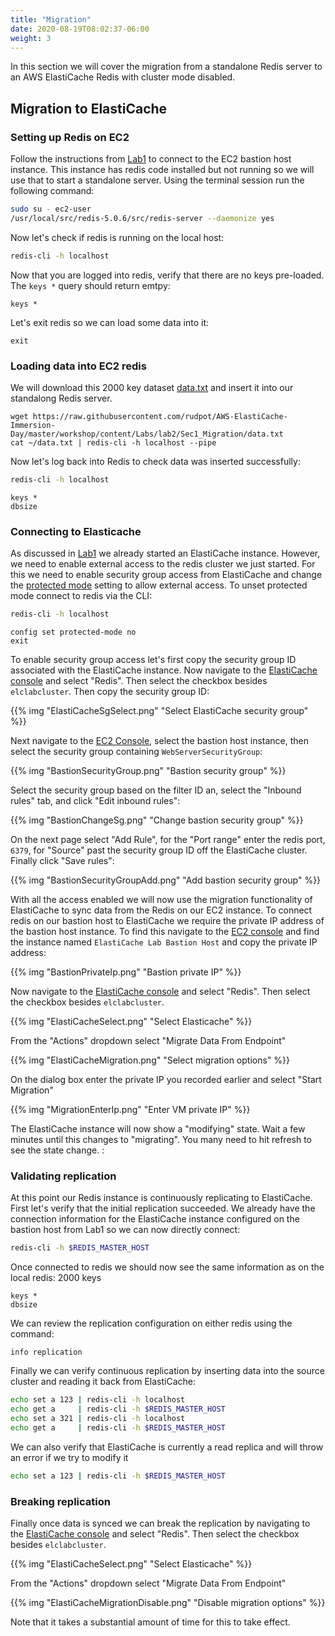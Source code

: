 ```yaml
---
title: "Migration"
date: 2020-08-19T08:02:37-06:00
weight: 3
---
```


In this section we will cover the migration from a standalone Redis server to an AWS ElastiCache Redis with cluster mode disabled.

## Migration to ElastiCache

### Setting up Redis on EC2

Follow the instructions from [Lab1](/labs/lab1/sec3_setupandvalidation.html) to connect to the EC2 bastion host instance. This instance has redis code installed but not running so we will use that to start a standalone server. Using the terminal session run the following command:

```bash
sudo su - ec2-user
/usr/local/src/redis-5.0.6/src/redis-server --daemonize yes
```

Now let's check if redis is running on the local host:

```bash
redis-cli -h localhost
```

Now that you are logged into redis, verify that there are no keys pre-loaded. The `keys *` query should return emtpy:

```redis
keys *
```

Let's exit redis so we can load some data into it:

```redis
exit
```


### Loading data into EC2 redis

We will download this 2000 key dataset [data.txt](sec1_migration/data.txt) and insert it into our standalong Redis server. 

```
wget https://raw.githubusercontent.com/rudpot/AWS-ElastiCache-Immersion-Day/master/workshop/content/Labs/lab2/Sec1_Migration/data.txt
cat ~/data.txt | redis-cli -h localhost --pipe
```

Now let's log back into Redis to check data was inserted successfully:

```bash
redis-cli -h localhost
```

```redis
keys *
dbsize
```

### Connecting to Elasticache

As discussed in [Lab1](/labs/lab1/sec3_setupandvalidation.html) we already started an ElastiCache instance. However, we need to enable external access to the redis cluster we just started. For this we need to enable security group access from ElastiCache and change the [protected mode](https://redis.io/topics/security) setting to allow external access. To unset protected mode connect to redis via the CLI:

```bash
redis-cli -h localhost
```

```redis
config set protected-mode no
exit
```

To enable security group access let's first copy the security group ID associated with the ElastiCache instance. Now navigate to the [ElastiCache console](https://console.aws.amazon.com/elasticache/home?#redis:) and select "Redis". Then select the checkbox besides `elclabcluster`. Then copy the security group ID:

{{% img "ElastiCacheSgSelect.png" "Select ElastiCache security group" %}}

Next navigate to the [EC2 Console](https://console.aws.amazon.com/ec2/v2/home?#Instances:sort=instanceId), select the bastion host instance, then select the security group containing `WebServerSecurityGroup`:

{{% img "BastionSecurityGroup.png" "Bastion security group" %}}

Select the security group based on the filter ID an, select the "Inbound rules" tab, and click "Edit inbound rules":

{{% img "BastionChangeSg.png" "Change bastion security group" %}}

On the next page select "Add Rule", for the "Port range" enter the redis port, `6379`, for "Source" past the security group ID off the ElastiCache cluster. Finally click "Save rules":

{{% img "BastionSecurityGroupAdd.png" "Add bastion security group" %}}


With all the access enabled we will now use the migration functionality of ElastiCache to sync data from the Redis on our EC2 instance. To connect redis on our bastion host to ElastiCache we require the private IP address of the bastion host instance. To find this navigate to the [EC2 console](https://console.aws.amazon.com/ec2/v2/home?#Instances) and find the instance named `ElastiCache Lab Bastion Host` and copy the private IP address:

{{% img "BastionPrivateIp.png" "Bastion private IP" %}}

Now navigate to the [ElastiCache console](https://console.aws.amazon.com/elasticache/home?#redis:) and select "Redis". Then select the checkbox besides `elclabcluster`.

{{% img "ElastiCacheSelect.png" "Select Elasticache" %}}

From the "Actions" dropdown select "Migrate Data From Endpoint"

{{% img "ElastiCacheMigration.png" "Select migration options" %}}

On the dialog box enter the private IP you recorded earlier and select "Start Migration"

{{% img "MigrationEnterIp.png" "Enter VM private IP" %}}

The ElastiCache instance will now show a "modifying" state. Wait a few minutes until this changes to "migrating". You many need to hit refresh to see the state change. :



### Validating replication

At this point our Redis instance is continuously replicating to ElastiCache. First let's verify that the initial replication succeeded. We already have the connection information for the ElastiCache instance configured on the bastion host from Lab1 so we can now directly connect:

```bash
redis-cli -h $REDIS_MASTER_HOST
```

Once connected to redis we should now see the same information as on the local redis: 2000 keys

```redis
keys *
dbsize
```

We can review the replication configuration on either redis using the command:

```redis
info replication
```

Finally we can verify continuous replication by inserting data into the source cluster and reading it back from ElastiCache:

```bash
echo set a 123 | redis-cli -h localhost
echo get a     | redis-cli -h $REDIS_MASTER_HOST
echo set a 321 | redis-cli -h localhost
echo get a     | redis-cli -h $REDIS_MASTER_HOST
```

We can also verify that ElastiCache is currently a read replica and will throw an error if we try to modify it

```bash
echo set a 123 | redis-cli -h $REDIS_MASTER_HOST
```

### Breaking replication

Finally once data is synced we can break the replication by navigating to the [ElastiCache console](https://console.aws.amazon.com/elasticache/home?#redis:) and select "Redis". Then select the checkbox besides `elclabcluster`.

{{% img "ElastiCacheSelect.png" "Select Elasticache" %}}

From the "Actions" dropdown select "Migrate Data From Endpoint"

{{% img "ElastiCacheMigrationDisable.png" "Disable migration options" %}}

Note that it takes a substantial amount of time for this to take effect.




<!-- ### Cluster mode enabled version

Use RDB backup file

```
redis-cli
CONFIG SET dbfilename redis_demo_backup.rdb
bgsave
exit

aws s3 cp ~/redis_demo_backup.rdb s3://MYBUCKET/backups/redis_demo_backup.rdb
```

* enable Elasticache access to S3
  * something public docs canaonical ID TBD pate under "add account" in S3 _file_ permissions. Alternatively do this via bucket policy in "non-standard" regions
* create cluster on console with cluster mode enabled
  * pick small node t2/t3.micro
  * 2 shards / 2 replicas
  * multi-az
  * elasticache subnet
  * s3 back location
 -->
